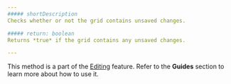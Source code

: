 ```yaml
---
##### shortDescription
Checks whether or not the grid contains unsaved changes.

##### return: boolean
Returns *true* if the grid contains any unsaved changes.

---
```

This method is a part of the [Editing](/concepts/10%20UI%20Widgets/70%20Data%20Grid/070%20Data%20Editing/10%20Data%20Editing.md '/Documentation/Guide/UI_Widgets/Data_Grid/Data_Editing/') feature. Refer to the **Guides** section to learn more about how to use it.